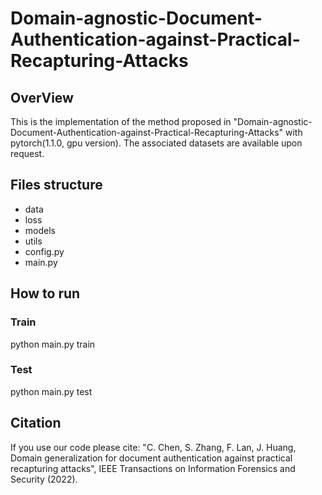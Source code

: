 # Domain-agnostic-Document-Authentication-against-Practical-Recapturing-Attacks
## OverView
This is the implementation of the method proposed in "Domain-agnostic-Document-Authentication-against-Practical-Recapturing-Attacks" with pytorch(1.1.0, gpu version). The associated datasets are available upon request.
## Files structure
* data
* loss
* models
* utils
* config.py
* main.py

## How to run
### Train
python main.py train
### Test
python main.py test
## Citation
If you use our code please cite: "C. Chen, S. Zhang, F. Lan, J. Huang, Domain generalization for document
authentication against practical recapturing attacks", IEEE Transactions on
Information Forensics and Security (2022).

